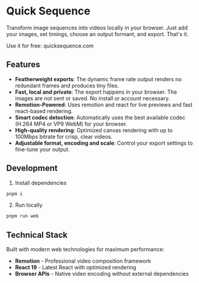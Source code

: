 # Quick Sequence

Transform image sequences into videos locally in your browser. Just add your images, set timings, choose an output formant, and export. That's it.

Use it for free: quicksequence.com

## Features

- **Featherweight exports**: The dynamic frame rate output renders no redundant frames and produces tiny files.
- **Fast, local and private**: The export happens in your browser. The images are not sent or saved. No install or account necessary.
- **Remotion-Powered**: Uses remotion and react for live previews and fast react-based rendering.
- **Smart codec detection**: Automatically uses the best available codec (H.264 MP4 or VP9 WebM) for your browser.
- **High-quality rendering**: Optimized canvas rendering with up to 100Mbps bitrate for crisp, clear videos.
- **Adjustable format, encoding and scale**: Control your export settings to fine-tune your output.

## Development

1. Install dependencies

```bash
pnpm i
```

2. Run locally

```bash
pnpm run web
```

## Technical Stack

Built with modern web technologies for maximum performance:

- **Remotion** - Professional video composition framework
- **React 19** - Latest React with optimized rendering
- **Browser APIs** - Native video encoding without external dependencies
